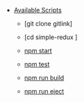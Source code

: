
- [Available Scripts](#available-scripts)

  - [git clone gitlink]

  - [cd simple-redux ]

  - [npm start](#npm-start)

  - [npm test](#npm-test)

  - [npm run build](#npm-run-build)

  - [npm run eject](#npm-run-eject)